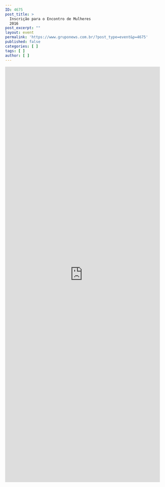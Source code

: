 ```yaml
---
ID: 4675
post_title: >
  Inscrição para o Encontro de Mulheres
  2016
post_excerpt: ""
layout: event
permalink: 'https://www.gruponews.com.br/?post_type=event&p=4675'
published: false
categories: [ ]
tags: [ ]
author: [ ]
---
```

<iframe src="https://goo.gl/forms/1dd8zyKzyZgCuqe03" width="100%" height="1350px" frameborder="0" marginwidth="0" marginheight="0">Carregando…</iframe>